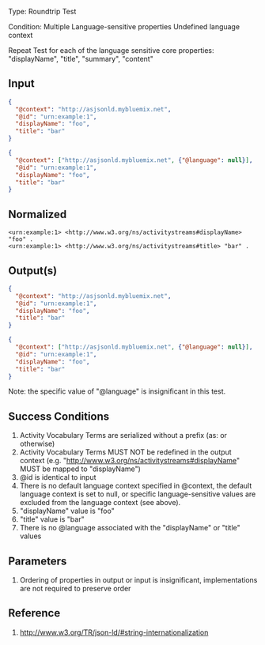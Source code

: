 Type:      Roundtrip Test

Condition: Multiple Language-sensitive properties Undefined language context

Repeat Test for each of the language sensitive core properties: "displayName", "title", "summary", "content"

## Input

```json
{
  "@context": "http://asjsonld.mybluemix.net",
  "@id": "urn:example:1",
  "displayName": "foo",
  "title": "bar"
}
```

```json
{
  "@context": ["http://asjsonld.mybluemix.net", {"@language": null}],
  "@id": "urn:example:1",
  "displayName": "foo",
  "title": "bar"
}
```

## Normalized

```turtle
<urn:example:1> <http://www.w3.org/ns/activitystreams#displayName> "foo" .
<urn:example:1> <http://www.w3.org/ns/activitystreams#title> "bar" .
```

## Output(s)
```json
{
  "@context": "http://asjsonld.mybluemix.net",
  "@id": "urn:example:1",
  "displayName": "foo",
  "title": "bar"
}
```

```json
{
  "@context": ["http://asjsonld.mybluemix.net", {"@language": null}],
  "@id": "urn:example:1",
  "displayName": "foo",
  "title": "bar"
}
```

Note: the specific value of "@language" is insignificant in this test.

## Success Conditions

1. Activity Vocabulary Terms are serialized without a prefix (as: or otherwise)
1. Activity Vocabulary Terms MUST NOT be redefined in the output context (e.g. "http://www.w3.org/ns/activitystreams#displayName" MUST be mapped to "displayName")
1. @id is identical to input
1. There is no default language context specified in @context, the default language context is set to null, or specific language-sensitive values are excluded from the language context (see above).
1. "displayName" value is "foo"
1. "title" value is "bar"
1. There is no @language associated with the "displayName" or "title" values

## Parameters

1. Ordering of properties in output or input is insignificant, implementations are not required to preserve order

## Reference

1. http://www.w3.org/TR/json-ld/#string-internationalization